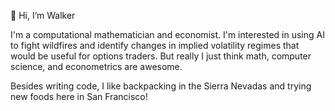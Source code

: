 👋 Hi, I’m Walker

I'm a computational mathematician and economist. I'm interested in using AI to fight wildfires and identify changes 
in implied volatility regimes that would be useful for options traders. But really I just think math, computer science, and econometrics are awesome. 

Besides writing code, I like backpacking in the Sierra Nevadas and trying new foods here in San Francisco!


<!---
walkerhughes/walkerhughes is a ✨ special ✨ repository because its `README.md` (this file) appears on your GitHub profile.
You can click the Preview link to take a look at your changes.
--->
